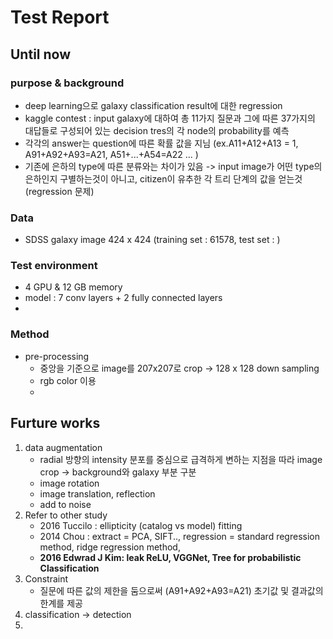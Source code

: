 # Test Report
## Until now
### purpose & background
- deep learning으로 galaxy classification result에 대한 regression
- kaggle contest : input galaxy에 대하여 총 11가지 질문과 그에 따른 37가지의 대답들로 구성되어 있는 decision tres의 각 node의 probability를 예측
- 각각의 answer는 question에 따른 확률 값을 지님
  (ex.A11+A12+A13 = 1,  A91+A92+A93=A21, A51+...+A54=A22 ...  )
- 기존에 은하의 type에 따른 분류와는 차이가 있음 -> input image가 어떤 type의 은하인지 구별하는것이 아니고, citizen이 유추한 각 트리 단계의 값을 얻는것(regression 문제)

### Data 
- SDSS galaxy image 424 x 424 (training set : 61578, test set : )


### Test environment
- 4 GPU & 12 GB memory
- model : 7 conv layers + 2 fully connected layers
- 

### Method
- pre-processing 
   -  중앙을 기준으로 image를 207x207로 crop -> 128 x 128 down sampling
   -  rgb color 이용
   -  

## Furture works
1. data augmentation 
   - radial 방향의 intensity 분포를 중심으로 급격하게 변하는 지점을 따라 image crop -> background와 galaxy 부분 구분
   - image rotation
   - image translation, reflection
   - add to noise  
2. Refer to other study 
   - 2016 Tuccilo : ellipticity (catalog vs model) fitting 
   - 2014 Chou : extract = PCA, SIFT.., regression = standard
    regression method, ridge regression method,
   - **2016 Edwrad J Kim: leak ReLU, VGGNet, Tree for probabilistic Classification**
3. Constraint 
   - 질문에 따른 값의 제한을 둠으로써 (A91+A92+A93=A21) 초기값 및 결과값의 한계를 제공
4. classification -> detection
5. 